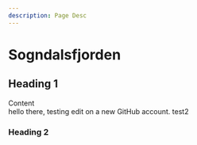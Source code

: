 ```yaml
---
description: Page Desc
---
```


# Sogndalsfjorden

## Heading 1

Content\
hello there, testing edit on a new GitHub account.
test2
### Heading 2

